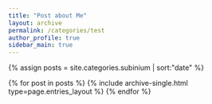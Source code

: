 ```yaml
---
title: "Post about Me"
layout: archive
permalink: /categories/test
author_profile: true
sidebar_main: true
---
```


{% assign posts = site.categories.subinium | sort:"date" %}

{% for post in posts %}
  {% include archive-single.html type=page.entries_layout %}
{% endfor %}
